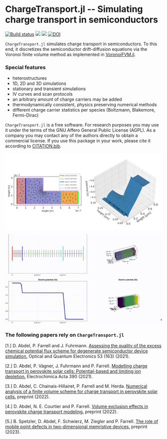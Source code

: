 ChargeTransport.jl -- Simulating charge transport in semiconductors
================================

[![Build status](https://github.com/PatricioFarrell/ChargeTransport.jl/workflows/linux-macos-windows/badge.svg)](https://github.com/PatricioFarrell/ChargeTransport.jl/actions)
[![](https://img.shields.io/badge/docs-stable-blue.svg)](https://PatricioFarrell.github.io/ChargeTransport.jl/stable)
[![](https://img.shields.io/badge/docs-dev-blue.svg)](https://PatricioFarrell.github.io/ChargeTransport.jl/dev)
[![DOI](https://zenodo.org/badge/DOI/10.5281/zenodo.6257906.svg)](https://doi.org/10.5281/zenodo.6257906)


`ChargeTransport.jl` simulates charge transport in semiconductors. To this end, it discretizes
the semiconductor drift-diffusion equations via the Voronoi finite volume method as implemented in [VoronoiFVM.jl](https://github.com/j-fu/VoronoiFVM.jl).

### Special features

- heterostructures
- 1D, 2D and 3D simulations
- stationary and transient simulations
- IV curves and scan protocols
- an arbitrary amount of charge carriers may be added
- thermodynamically consistent, physics preserving numerical methods
- different charge carrier statistics per species (Boltzmann, Blakemore, Fermi-Dirac)

`ChargeTransport.jl` is a free software. For research purposes you may use it under the terms of the GNU Affero General Public License (AGPL). As a company you may contact any of the authors directly to obtain a commercial license. If you use this package in your work, please cite it according to [CITATION.bib](https://raw.githubusercontent.com/PatricioFarrell/ChargeTransport.jl/master/CITATION.bib).


<img src="docs/src/images/2D-example.png" >

![](docs/src/images/example_3d.gif)

### The following papers rely on `ChargeTransport.jl`

[1.] D. Abdel, P. Farrell and J. Fuhrmann. [Assessing the quality of the excess chemical potential flux scheme for degenerate semiconductor device simulation.](https://link.springer.com/article/10.1007/s11082-021-02803-4) Optical and Quantum Electronics 53 (163) (2021).

[2.] D. Abdel, P. Vágner, J. Fuhrmann and P. Farrell. [Modelling charge transport in perovskite solar cells: Potential-based and limiting ion depletion.](https://www.sciencedirect.com/science/article/abs/pii/S0013468621009865) Electrochimica Acta 390 (2021).

[3.] D. Abdel, C. Chainais-Hillairet, P. Farrell and M. Herda. [Numerical analysis of a finite volume scheme for charge transport in perovskite solar cells.](https://doi.org/10.48550/arXiv.2209.07934) preprint (2022).

[4.] D. Abdel, N. E. Courtier and P. Farrell. [Volume exclusion effects in perovskite charge transport modeling.](https://doi.org/10.20347/WIAS.PREPRINT.2965) preprint (2022).

[5.] B. Spetzler, D. Abdel, F. Schwierz, M. Ziegler and P. Farrell. [The role of mobile point defects in two-dimensional memristive devices.](
https://doi.org/10.48550/arXiv.2304.06527) preprint (2023).